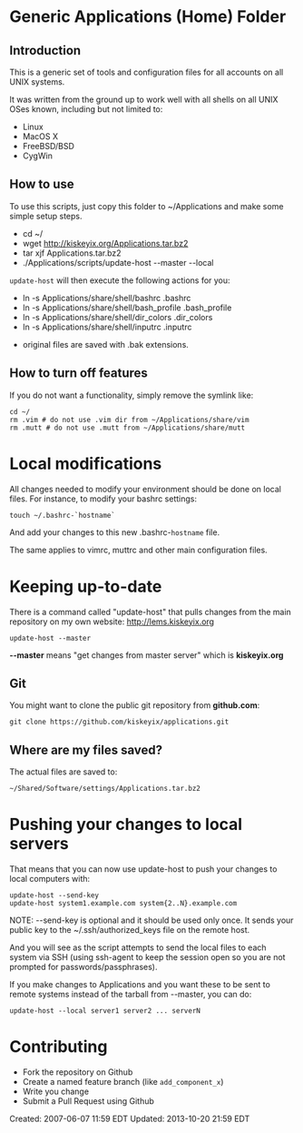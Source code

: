# Generic Applications (Home) Folder #

## Introduction ##

This is a generic set of tools and configuration files
for all accounts on all UNIX systems.

It was written from the ground up to work well with all 
shells on all UNIX OSes known, including but not limited to:

  * Linux
  * MacOS X
  * FreeBSD/BSD
  * CygWin

## How to use ##

To use this scripts, just copy this folder to ~/Applications 
and make some simple setup steps.

  - cd ~/
  - wget http://kiskeyix.org/Applications.tar.bz2
  - tar xjf Applications.tar.bz2
  - ./Applications/scripts/update-host --master --local

`update-host` will then execute the following actions for you:
  - ln -s Applications/share/shell/bashrc .bashrc
  - ln -s Applications/share/shell/bash\_profile .bash\_profile
  - ln -s Applications/share/shell/dir\_colors .dir\_colors
  - ln -s Applications/share/shell/inputrc .inputrc

  * original files are saved with .bak extensions.

## How to turn off features ##

If you do not want a functionality, simply remove the symlink like:

    cd ~/
    rm .vim # do not use .vim dir from ~/Applications/share/vim
    rm .mutt # do not use .mutt from ~/Applications/share/mutt

# Local modifications #

All changes needed to modify your environment should be done 
on local files. For instance, to modify your bashrc settings:

    touch ~/.bashrc-`hostname`

And add your changes to this new .bashrc-`hostname` file.

The same applies to vimrc, muttrc and other main configuration files.

# Keeping up-to-date #

There is a command called "update-host" that pulls changes 
from the main repository on my own website: http://lems.kiskeyix.org

    update-host --master

**--master** means "get changes from master server" which is **kiskeyix.org**

## Git ##

You might want to clone the public git repository from **github.com**:

    git clone https://github.com/kiskeyix/applications.git

## Where are my files saved? ##

The actual files are saved to:

    ~/Shared/Software/settings/Applications.tar.bz2

# Pushing your changes to local servers #

That means that you can now use update-host to push your changes 
to local computers with:

    update-host --send-key
    update-host system1.example.com system{2..N}.example.com

NOTE: --send-key is optional and it should be used only once.
It sends your public key to the ~/.ssh/authorized\_keys file on 
the remote host.

And you will see as the script attempts to send the local files to 
each system via SSH (using ssh-agent to keep the session open so you 
are not prompted for passwords/passphrases).

If you make changes to Applications and you want these to be sent to 
remote systems instead of the tarball from --master, you can do:

    update-host --local server1 server2 ... serverN

# Contributing #

- Fork the repository on Github
- Create a named feature branch (like `add_component_x`)
- Write you change
- Submit a Pull Request using Github

Created: 2007-06-07 11:59 EDT
Updated: 2013-10-20 21:59 EDT
